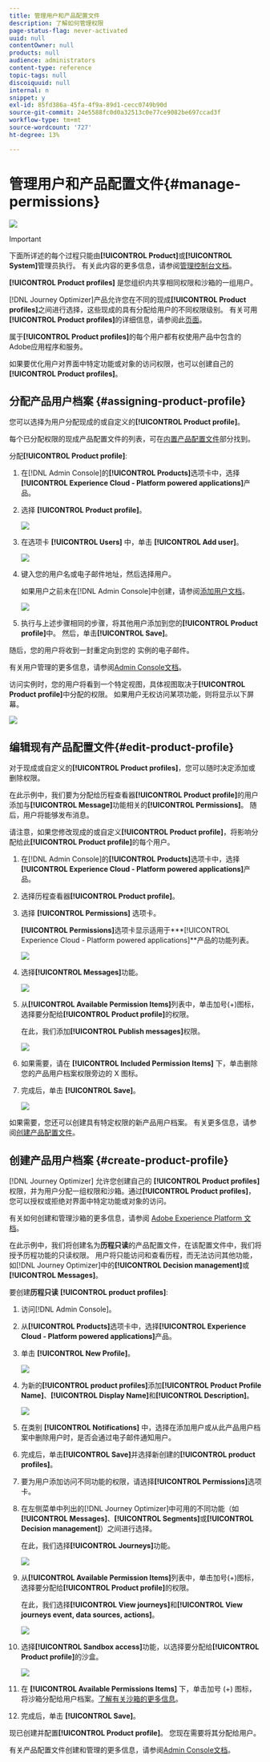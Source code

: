 ```yaml
---
title: 管理用户和产品配置文件
description: 了解如何管理权限
page-status-flag: never-activated
uuid: null
contentOwner: null
products: null
audience: administrators
content-type: reference
topic-tags: null
discoiquuid: null
internal: n
snippet: y
exl-id: 85fd386a-45fa-4f9a-89d1-cecc0749b90d
source-git-commit: 24e5588fc0d0a32513c0e77ce9082be697ccad3f
workflow-type: tm+mt
source-wordcount: '727'
ht-degree: 13%

---
```


# 管理用户和产品配置文件{#manage-permissions}

![](../assets/do-not-localize/badge.png)

>[!IMPORTANT]
>
> 下面所详述的每个过程只能由&#x200B;**[!UICONTROL Product]**&#x200B;或&#x200B;**[!UICONTROL System]**&#x200B;管理员执行。 有关此内容的更多信息，请参阅[管理控制台文档](https://helpx.adobe.com/enterprise/admin-guide.html/enterprise/using/admin-roles.ug.html)。

**[!UICONTROL Product profiles]** 是您组织内共享相同权限和沙箱的一组用户。

[!DNL Journey Optimizer]产品允许您在不同的现成&#x200B;**[!UICONTROL Product profiles]**&#x200B;之间进行选择，这些现成的具有分配给用户的不同权限级别。 有关可用&#x200B;**[!UICONTROL Product profiles]**&#x200B;的详细信息，请参阅此[页面](ootb-product-profiles.md)。

属于&#x200B;**[!UICONTROL Product profiles]**&#x200B;的每个用户都有权使用产品中包含的Adobe应用程序和服务。

如果要优化用户对界面中特定功能或对象的访问权限，也可以创建自己的&#x200B;**[!UICONTROL Product profiles]**。

## 分配产品用户档案 {#assigning-product-profile}

您可以选择为用户分配现成的或自定义的&#x200B;**[!UICONTROL Product profile]**。

每个已分配权限的现成产品配置文件的列表，可在[内置产品配置文件](ootb-product-profiles.md)部分找到。

分配&#x200B;**[!UICONTROL Product profile]**:

1. 在[!DNL Admin Console]的&#x200B;**[!UICONTROL Products]**&#x200B;选项卡中，选择&#x200B;**[!UICONTROL Experience Cloud - Platform powered applications]**&#x200B;产品。

1. 选择 **[!UICONTROL Product profile]**。

   ![](../assets/access_control_2.png)

1. 在选项卡 **[!UICONTROL Users]** 中，单击 **[!UICONTROL Add user]**。

   ![](../assets/access_control_3.png)

1. 键入您的用户名或电子邮件地址，然后选择用户。

   如果用户之前未在[!DNL Admin Console]中创建，请参阅[添加用户文档](https://helpx.adobe.com/enterprise/admin-guide.html/enterprise/using/manage-users-individually.ug.html#add-users)。

   ![](../assets/access_control_4.png)

1. 执行与上述步骤相同的步骤，将其他用户添加到您的&#x200B;**[!UICONTROL Product profile]**&#x200B;中。 然后，单击&#x200B;**[!UICONTROL Save]**。

随后，您的用户将收到一封重定向到您的  实例的电子邮件。

有关用户管理的更多信息，请参阅[Admin Console文档](https://helpx.adobe.com/enterprise/admin-guide.html/enterprise/using/manage-users-individually.ug.html)。

访问实例时，您的用户将看到一个特定视图，具体视图取决于&#x200B;**[!UICONTROL Product profile]**&#x200B;中分配的权限。 如果用户无权访问某项功能，则将显示以下屏幕。

![](../assets/access_control_1.png)

## 编辑现有产品配置文件{#edit-product-profile}

对于现成或自定义的&#x200B;**[!UICONTROL Product profiles]**，您可以随时决定添加或删除权限。

在此示例中，我们要为分配给历程查看器&#x200B;**[!UICONTROL Product profile]**&#x200B;的用户添加与&#x200B;**[!UICONTROL Message]**&#x200B;功能相关的&#x200B;**[!UICONTROL Permissions]**。 随后，用户将能够发布消息。

请注意，如果您修改现成的或自定义&#x200B;**[!UICONTROL Product profile]**，将影响分配给此&#x200B;**[!UICONTROL Product profile]**&#x200B;的每个用户。

1. 在[!DNL Admin Console]的&#x200B;**[!UICONTROL Products]**&#x200B;选项卡中，选择&#x200B;**[!UICONTROL Experience Cloud - Platform powered applications]**&#x200B;产品。

1. 选择历程查看器&#x200B;**[!UICONTROL Product profile]**。

1. 选择 **[!UICONTROL Permissions]** 选项卡。

   **[!UICONTROL Permissions]**&#x200B;选项卡显示适用于***[!UICONTROL Experience Cloud - Platform powered applications]**&#x200B;产品的功能列表。

   ![](../assets/access_control_5.png)

1. 选择&#x200B;**[!UICONTROL Messages]**&#x200B;功能。

   ![](../assets/access_control_6.png)

1. 从&#x200B;**[!UICONTROL Available Permission Items]**&#x200B;列表中，单击加号(+)图标，选择要分配给&#x200B;**[!UICONTROL Product profile]**&#x200B;的权限。

   在此，我们添加&#x200B;**[!UICONTROL Publish messages]**&#x200B;权限。

   ![](../assets/access_control_7.png)

1. 如果需要，请在 **[!UICONTROL Included Permission Items]** 下，单击删除您的产品用户档案权限旁边的 X 图标。

1. 完成后，单击 **[!UICONTROL Save]**。

   ![](../assets/access_control_8.png)

如果需要，您还可以创建具有特定权限的新产品用户档案。 有关更多信息，请参阅[创建产品配置文件](#create-product-profile)。

## 创建产品用户档案 {#create-product-profile}

[!DNL Journey Optimizer] 允许您创建自己的 **[!UICONTROL Product profiles]** 权限，并为用户分配一组权限和沙箱。通过&#x200B;**[!UICONTROL Product profiles]**，您可以授权或拒绝对界面中特定功能或对象的访问。

有关如何创建和管理沙箱的更多信息，请参阅 [Adobe Experience Platform 文档](https://experienceleague.adobe.com/docs/experience-platform/sandbox/ui/user-guide.html)。

在此示例中，我们将创建名为&#x200B;**历程只读**&#x200B;的产品配置文件，在该配置文件中，我们将授予历程功能的只读权限。 用户将只能访问和查看历程，而无法访问其他功能，如[!DNL Journey Optimizer]中的&#x200B;**[!UICONTROL Decision management]**&#x200B;或&#x200B;**[!UICONTROL Messages]**。

要创建&#x200B;**历程只读** **[!UICONTROL product profiles]**:

1. 访问[!DNL Admin Console]。

1. 从&#x200B;**[!UICONTROL Products]**&#x200B;选项卡中，选择&#x200B;**[!UICONTROL Experience Cloud - Platform powered applications]**&#x200B;产品。

1. 单击 **[!UICONTROL New Profile]**。

   ![](../assets/access_control_9.png)

1. 为新的&#x200B;**[!UICONTROL product profiles]**&#x200B;添加&#x200B;**[!UICONTROL Product Profile Name]**、**[!UICONTROL Display Name]**&#x200B;和&#x200B;**[!UICONTROL Description]**。

   ![](../assets/access_control_10.png)

1. 在类别 **[!UICONTROL Notifications]** 中，选择在添加用户或从此产品用户档案中删除用户时，是否会通过电子邮件通知用户。

1. 完成后，单击&#x200B;**[!UICONTROL Save]**&#x200B;并选择新创建的&#x200B;**[!UICONTROL product profiles]**。

1. 要为用户添加访问不同功能的权限，请选择&#x200B;**[!UICONTROL Permissions]**&#x200B;选项卡。

1. 在左侧菜单中列出的[!DNL Journey Optimizer]中可用的不同功能（如&#x200B;**[!UICONTROL Messages]**、**[!UICONTROL Segments]**&#x200B;或&#x200B;**[!UICONTROL Decision management]**）之间进行选择。

   在此，我们选择&#x200B;**[!UICONTROL Journeys]**&#x200B;功能。

   ![](../assets/access_control_11.png)

1. 从&#x200B;**[!UICONTROL Available Permission Items]**&#x200B;列表中，单击加号(+)图标，选择要分配给&#x200B;**[!UICONTROL Product profile]**&#x200B;的权限。

   在此，我们选择&#x200B;**[!UICONTROL View journeys]**&#x200B;和&#x200B;**[!UICONTROL View journeys event, data sources, actions]**。

   ![](../assets/access_control_12.png)

1. 选择&#x200B;**[!UICONTROL Sandbox access]**&#x200B;功能，以选择要分配给&#x200B;**[!UICONTROL Product profile]**&#x200B;的沙盒。

   ![](../assets/access_control_13.png)

1. 在 **[!UICONTROL Available Permissions Items]** 下，单击加号 (+) 图标，将沙箱分配给用户档案。[了解有关沙箱的更多信息](https://experienceleague.adobe.com/docs/experience-platform/sandbox/home.html)。

1. 完成后，单击 **[!UICONTROL Save]**。

现已创建并配置&#x200B;**[!UICONTROL Product profile]**。 您现在需要将其分配给用户。

有关产品配置文件创建和管理的更多信息，请参阅[Admin Console文档](https://helpx.adobe.com/enterprise/admin-guide.html/enterprise/using/manage-product-profiles.ug.html)。
